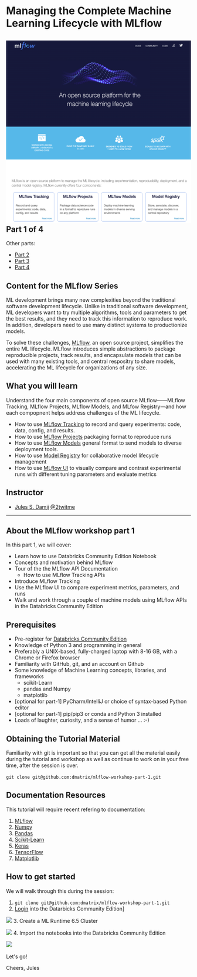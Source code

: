  Managing the Complete Machine Learning Lifecycle with MLflow
===========================================================
![](images/mlflow-workshop.png)
Part 1 of 4
-----------
Other parts:
- [Part 2]()
- [Part 3]()
- [Part 4]()

Content for the MLflow Series
-----------------------------
ML development brings many new complexities beyond the traditional software development lifecycle. Unlike in traditional software development, ML developers want to try multiple algorithms, tools and parameters to get the best results, and they need to track this information to reproduce work. In addition, developers need to use many distinct systems to productionize models.

To solve these challenges, [MLflow](https://mlflow.org), an open source project, simplifies the entire ML lifecycle. MLflow introduces simple abstractions to package reproducible projects, track results, 
and encapsulate models that can be used with many existing tools, and central respositry to share models,
accelerating the ML lifecycle for organizations of any size.

What you will learn
-------------------
Understand the four main components of open source MLflow——MLflow Tracking, MLflow Projects, MLflow Models, and MLfow Registry—and how each compopnent helps address challenges of the ML lifecycle.
 * How to use [MLflow Tracking](https://mlflow.org/docs/latest/tracking.html) to record and query experiments: code, data, config, and results.
 * How to use [MLflow Projects](https://mlflow.org/docs/latest/projects.html) packaging format to reproduce runs
 * How to use [MLflow Models](https://mlflow.org/docs/latest/models.html) general format to send models to diverse deployment tools.
 * How to use [Model Registry](https://mlflow.org/docs/latest/model-registry.html) for collaborative model lifecycle management
 * How to use [MLflow UI](https://mlflow.org/docs/latest/tracking.html#tracking-ui) to visually compare and contrast experimental runs with different tuning parameters and evaluate metrics


Instructor
-----------

- [Jules S. Damji](https://www.linkedin.com/in/dmatrix/) [@2twitme](https://twitter.com/2twitme) 
---


About the MLflow workshop part 1
--------------------------------

In this part 1, we will cover:
 * Learn how to use Databricks Community Edition Notebook
 * Concepts and motivation behind MLflow
 * Tour of the the MLflow API Documentation
   * How to use MLflow Tracking APIs
 * Introduce MLflow Tracking
 * Use the MLflow UI to compare experiment metrics, parameters, and runs
 * Walk and work through a couple of machine models using MLflow APIs in the Databricks Community Edition

Prerequisites
-------------
* Pre-register for [Databricks Community Edition](https://databricks.com/try-databricks)
* Knowledge of Python 3 and programming in general
* Preferably a UNIX-based, fully-charged laptop with 8-16 GB, with a Chrome or Firefox browser
* Familiarity with GitHub, git, and an account on Github
* Some knowledge of Machine Learning concepts, libraries, and frameworks 
     * scikit-Learn
     * pandas and Numpy
     * matplotlib
* [optional for part-1] PyCharm/IntelliJ or choice of syntax-based Python editor
* [optional for part-1] pip/pip3 or conda and Python 3 installed
* Loads of laughter, curiosity, and a sense of humor ... :-)

Obtaining the Tutorial Material
--------------------------------

Familiarity with git is important so that you can get all the material easily during the tutorial and
workshop as well as continue to work on in your free time, after the session is over.

``` git clone git@github.com:dmatrix/mlflow-workshop-part-1.git ```

Documentation Resources
-----------------------

This tutorial will require recent refering to documentation: 

1. [MLflow](https://mlflow.org/docs/latest/index.html) 
2. [Numpy](https://numpy.org/devdocs/user/quickstart.html)
3. [Pandas](https://pandas.pydata.org/pandas-docs/stable/reference/index.html)
4. [Scikit-Learn](https://scikit-learn.org/stable/index.html)
5. [Keras](https://keras.io/optimizers/)
6. [TensorFlow](https://tensorflow.org)
7. [Matplotlib](https://matplotlib.org/3.2.0/tutorials/introductory/pyplot.html)

How to get started
-------------------
We will walk through this during the session:

1. ``` git clone git@github.com:dmatrix/mlflow-workshop-part-1.git ```
2. [Login](https://community.cloud.databricks.com/login.html) into the Datarbicks Community Edition]

![](images/databricks_ce_loging.png)
3. Create a ML Runtime 6.5 Cluster

![](images/databricks_ce_create_mlr.png)
4. Import the notebooks into the Databricks Community Edition

![](images/databricks_ce_import_notebooks)

Let's go!

Cheers,
Jules

